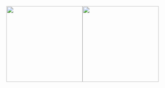 <img align="" height='200px' src="https://github.com/aryashah2k/aryashah2k/blob/main/assets/Readme%20GIF.gif" /><img align="" height='200px' src="https://github.com/aryashah2k/aryashah2k/blob/main/assets/Name%20Banner.jpg" />